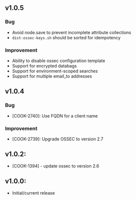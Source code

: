 ## v1.0.5

### Bug

- Avoid node.save to prevent incomplete attribute collections
- `dist-ossec-keys.sh` should be sorted for idempotency

### Improvement

- Ability to disable ossec configuration template
- Support for encrypted databags
- Support for environment-scoped searches
- Support for multiple email_to addresses

## v1.0.4

### Bug

- [COOK-2740]: Use FQDN for a client name

### Improvement

- [COOK-2739]: Upgrade OSSEC to version 2.7

## v1.0.2:

* [COOK-1394] - update ossec to version 2.6

## v1.0.0:

* Initial/current release
